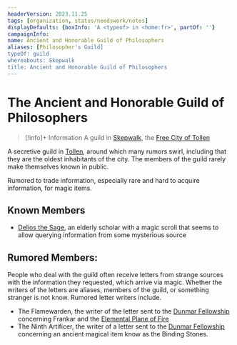```yaml
---
headerVersion: 2023.11.25
tags: [organization, status/needswork/notes]
displayDefaults: {boxInfo: 'A <typeof> in <home:fr>', partOf: ''}
campaignInfo:
name: Ancient and Honorable Guild of Philosophers
aliases: [Philosopher's Guild]
typeOf: guild
whereabouts: Skepwalk
title: Ancient and Honorable Guild of Philosophers
---
```

# The Ancient and Honorable Guild of Philosophers
>[!info]+ Information
> A guild in [Skepwalk](<../../gazetteer/western-green-sea/tollen/skepwalk.md>), the [Free City of Tollen](<../../gazetteer/western-green-sea/tollen/tollen.md>)
> 
>> 



A secretive guild in [Tollen](<../../gazetteer/western-green-sea/tollen/tollen.md>), around which many rumors swirl, including that they are the oldest inhabitants of the city. The members of the guild rarely make themselves known in public. 

Rumored to trade information, especially rare and hard to acquire information, for magic items.
## Known Members

- [Delios the Sage](<../../people/tollenders/delios-the-sage.md>), an elderly scholar with a magic scroll that seems to allow querying information from some mysterious source

## Rumored Members:

People who deal with the guild often receive letters from strange sources with the information they requested, which arrive via magic. Whether the writers of the letters are aliases, members of the guild, or something stranger is not know. Rumored letter writers include.

- The Flamewarden, the writer of the letter sent to the [Dunmar Fellowship](<../../people/pcs/dunmar-fellowship/dunmar-fellowship.md>) concerning Frankar and the [Elemental Plane of Fire](<../../cosmology/multiverse/energy-realms/elemental-realms/elemental-plane-of-fire.md>)
- The Ninth Artificer, the writer of a letter sent to the [Dunmar Fellowship](<../../people/pcs/dunmar-fellowship/dunmar-fellowship.md>) concerning an ancient magical item know as the Binding Stones. 

